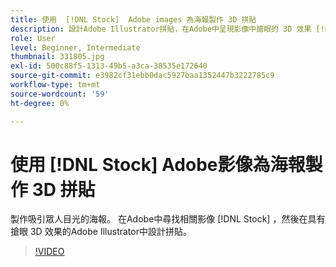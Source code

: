 ```yaml
---
title: 使用  [!DNL Stock]  Adobe images 為海報製作 3D 拼貼
description: 設計Adobe Illustrator拼貼，在Adobe中呈現影像中搶眼的 3D 效果 [!DNL Stock]
role: User
level: Beginner, Intermediate
thumbnail: 331805.jpg
exl-id: 500c88f5-1313-49b5-a3ca-38535e172640
source-git-commit: e3982cf31ebb0dac5927baa1352447b3222785c9
workflow-type: tm+mt
source-wordcount: '59'
ht-degree: 0%

---
```


# 使用 [!DNL Stock] Adobe影像為海報製作 3D 拼貼

製作吸引眾人目光的海報。 在Adobe中尋找相關影像 [!DNL Stock] ，然後在具有搶眼 3D 效果的Adobe Illustrator中設計拼貼。

>[!VIDEO](https://video.tv.adobe.com/v/331805?hidetitle=true)
